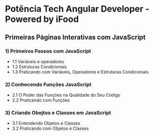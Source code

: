 # Potência Tech Angular Developer - Powered by iFood

## Primeiras Páginas Interativas com JavaScript

### 1) Primeiros Passos com JavaScript

- 1.1 Variáveis e operadores
- 1.2 Estruturas Condicionais
- 1.3 Praticando com Variáveis, Operadores e Estruturas Condicionais

### 2) Conhecendo Funções JavaScript

- 2.1 O Poder das Funções na Qualidade do Seu Código
- 2.2 Praticando com Funções

### 3) Criando Obejtos e Classes em JavaScript

- 3.1 Entendendo Objetos e Classes
- 3.2 Praticando com Objetos e Classes